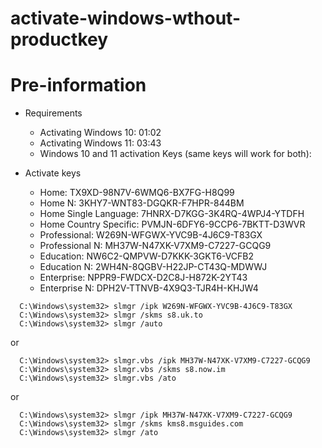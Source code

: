 # activate-windows-wthout-productkey

# Pre-information
- Requirements
  - Activating Windows 10: 01:02
  - Activating Windows 11: 03:43
  - Windows 10 and 11 activation Keys (same keys will work for both):

- Activate keys
  - Home: TX9XD-98N7V-6WMQ6-BX7FG-H8Q99
  - Home N: 3KHY7-WNT83-DGQKR-F7HPR-844BM
  - Home Single Language: 7HNRX-D7KGG-3K4RQ-4WPJ4-YTDFH
  - Home Country Specific: PVMJN-6DFY6-9CCP6-7BKTT-D3WVR
  - Professional: W269N-WFGWX-YVC9B-4J6C9-T83GX
  - Professional N: MH37W-N47XK-V7XM9-C7227-GCQG9
  - Education: NW6C2-QMPVW-D7KKK-3GKT6-VCFB2
  - Education N: 2WH4N-8QGBV-H22JP-CT43Q-MDWWJ
  - Enterprise: NPPR9-FWDCX-D2C8J-H872K-2YT43
  - Enterprise N: DPH2V-TTNVB-4X9Q3-TJR4H-KHJW4

```code
  C:\Windows\system32> slmgr /ipk W269N-WFGWX-YVC9B-4J6C9-T83GX
  C:\Windows\system32> slmgr /skms s8.uk.to
  C:\Windows\system32> slmgr /auto
```
or
```code
  C:\Windows\system32> slmgr.vbs /ipk MH37W-N47XK-V7XM9-C7227-GCQG9
  C:\Windows\system32> slmgr.vbs /skms s8.now.im
  C:\Windows\system32> slmgr.vbs /ato

```

or
```code
  C:\Windows\system32> slmgr /ipk MH37W-N47XK-V7XM9-C7227-GCQG9
  C:\Windows\system32> slmgr /skms kms8.msguides.com
  C:\Windows\system32> slmgr /ato
```
